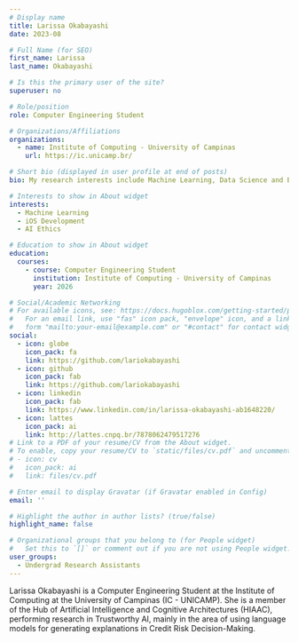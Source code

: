 ```yaml
---
# Display name
title: Larissa Okabayashi
date: 2023-08

# Full Name (for SEO)
first_name: Larissa
last_name: Okabayashi

# Is this the primary user of the site?
superuser: no

# Role/position
role: Computer Engineering Student 

# Organizations/Affiliations
organizations:
  - name: Institute of Computing - University of Campinas
    url: https://ic.unicamp.br/

# Short bio (displayed in user profile at end of posts)
bio: My research interests include Machine Learning, Data Science and Ethical AI.

# Interests to show in About widget
interests:
  - Machine Learning
  - iOS Development
  - AI Ethics

# Education to show in About widget
education:
  courses:
    - course: Computer Engineering Student 
      institution: Institute of Computing - University of Campinas
      year: 2026

# Social/Academic Networking
# For available icons, see: https://docs.hugoblox.com/getting-started/page-builder/#icons
#   For an email link, use "fas" icon pack, "envelope" icon, and a link in the
#   form "mailto:your-email@example.com" or "#contact" for contact widget.
social:
  - icon: globe
    icon_pack: fa
    link: https://github.com/lariokabayashi
  - icon: github
    icon_pack: fab
    link: https://github.com/lariokabayashi
  - icon: linkedin
    icon_pack: fab
    link: https://www.linkedin.com/in/larissa-okabayashi-ab1648220/
  - icon: lattes
    icon_pack: ai
    link: http://lattes.cnpq.br/7878062479517276
# Link to a PDF of your resume/CV from the About widget.
# To enable, copy your resume/CV to `static/files/cv.pdf` and uncomment the lines below.
# - icon: cv
#   icon_pack: ai
#   link: files/cv.pdf

# Enter email to display Gravatar (if Gravatar enabled in Config)
email: ''

# Highlight the author in author lists? (true/false)
highlight_name: false

# Organizational groups that you belong to (for People widget)
#   Set this to `[]` or comment out if you are not using People widget.
user_groups:
  - Undergrad Research Assistants
---
```


Larissa Okabayashi is a Computer Engineering Student at the Institute of Computing at the University of Campinas (IC - UNICAMP). She is a member of the Hub of Artificial Intelligence and Cognitive Architectures (HIAAC), performing research in Trustworthy AI, mainly in the area of using language models for generating explanations in Credit Risk Decision-Making.
